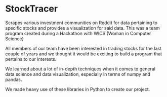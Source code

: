 # StockTracer
Scrapes various investment communities on Reddit for data pertaining to specific stocks and provides a visualization for said data.
This was a team program created during a Hackathon with WICS (Woman in Computer Science)

All members of our team have been interested in trading stocks for the last couple of years and we thought it would be exciting to build a program that pertains to our interests. 

We learned about a lot of in-depth techniques when it comes to general data science and data visualization, especially in terms of numpy and pandas. 

We made heavy use of these libraries in Python to create our project.
